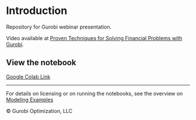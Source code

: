 # Introduction 

Repository for Gurobi webinar presentation.

Video available at [Proven Techniques for Solving Financial Problems with Gurobi](https://www.gurobi.com/events/proven-techniques-for-solving-financial-problems-with-gurobi/).

## View the notebook

[Google Colab Link](https://colab.research.google.com/github/Gurobi/modeling-examples/blob/master/index_tracking/index_tracking.ipynb)

----
For details on licensing or on running the notebooks, see the overview on [Modeling Examples](../)

© Gurobi Optimization, LLC
